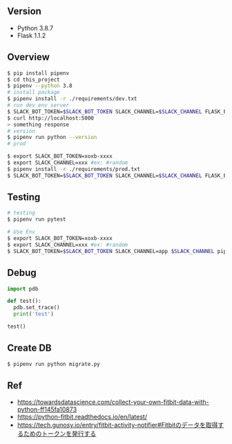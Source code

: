 ## Version
- Python 3.8.7
- Flask 1.1.2

## Overview
```bash
$ pip install pipenv
$ cd this_project
$ pipenv --python 3.8
# install package
$ pipenv install -r ./requirements/dev.txt
# run dev env server
$ SLACK_BOT_TOKEN=$SLACK_BOT_TOKEN SLACK_CHANNEL=$SLACK_CHANNEL FLASK_ENV=development pipenv run flask run
$ curl http://localhost:5000
> something response
# version
$ pipenv run python --version
# prod

$ export SLACK_BOT_TOKEN=xoxb-xxxx
$ export SLACK_CHANNEL=xxx #ex: #random
$ pipenv install -r ./requirements/prod.txt
$ SLACK_BOT_TOKEN=$SLACK_BOT_TOKEN SLACK_CHANNEL=$SLACK_CHANNEL FLASK_ENV=prodcution pipenv run flask run
```

## Testing
```bash
# testing
$ pipenv run pytest

# Use Env
$ export SLACK_BOT_TOKEN=xoxb-xxxx
$ export SLACK_CHANNEL=xxx #ex: #random
$ SLACK_BOT_TOKEN=$SLACK_BOT_TOKEN SLACK_CHANNEL=app $SLACK_CHANNEL pipenv run pytest tests/test_check_distance.py
```

## Debug
```python
import pdb

def test():
  pdb.set_trace()
  print('test')

test()
```

## Create DB
```bash
$ pipenv run python migrate.py
```

## Ref
- https://towardsdatascience.com/collect-your-own-fitbit-data-with-python-ff145fa10873
- https://python-fitbit.readthedocs.io/en/latest/
- https://tech.gunosy.io/entry/fitbit-activity-notifier#Fitbitのデータを取得するためのトークンを発行する
